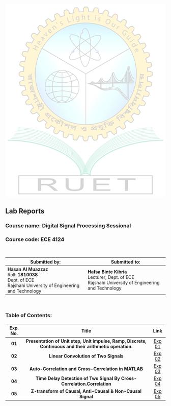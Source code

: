 ![](./images/Ruet.png)

## Lab Reports

### Course name: Digital Signal Processing Sessional

### Course code: ECE 4124

<br>

| Submitted by:                                                                                                       | Submitted to:                                                                                         |
| ------------------------------------------------------------------------------------------------------------------- | ----------------------------------------------------------------------------------------------------- |
| **Hasan Al Muazzaz**<br>Roll: **1810038** <br>Dept. of ECE<br>Rajshahi University of Engineering and Technology<br> | **Hafsa Binte Kibria**<br>Lecturer, Dept. of ECE<br>Rajshahi University of Engineering and Technology |

<br>

### Table of Contents:

| Exp. No. |                                                  Title                                                  |                                Link                                 |
| :------: | :-----------------------------------------------------------------------------------------------------: | :-----------------------------------------------------------------: |
|  **01**  | **Presentation of Unit step, Unit impulse, Ramp, Discrete, Continuous and their arithmetic operation.** | [Exp 01](https://github.com/Muazzaz/Lab_ECE_4124/tree/master/Lab_1) |
|  **02**  |                                  **Linear Convolution of Two Signals**                                  | [Exp 02](https://github.com/Muazzaz/Lab_ECE_4124/tree/master/Lab_2) |
|  **03**  |                          **Auto-Correlation and Cross-Correlation in MATLAB**                           | [Exp 03](https://github.com/Muazzaz/Lab_ECE_4124/tree/master/Lab_3) |
|  **04**  |                 **Time Delay Detection of Two Signal By Cross-Correlation.Correlation**                 | [Exp 04](https://github.com/Muazzaz/Lab_ECE_4124/tree/master/Lab_4) |
|  **05**  |                       **Z-transform of Causal, Anti-Causal & Non-Causal Signal**                        | [Exp 05](https://github.com/Muazzaz/Lab_ECE_4124/tree/master/Lab_5) |
